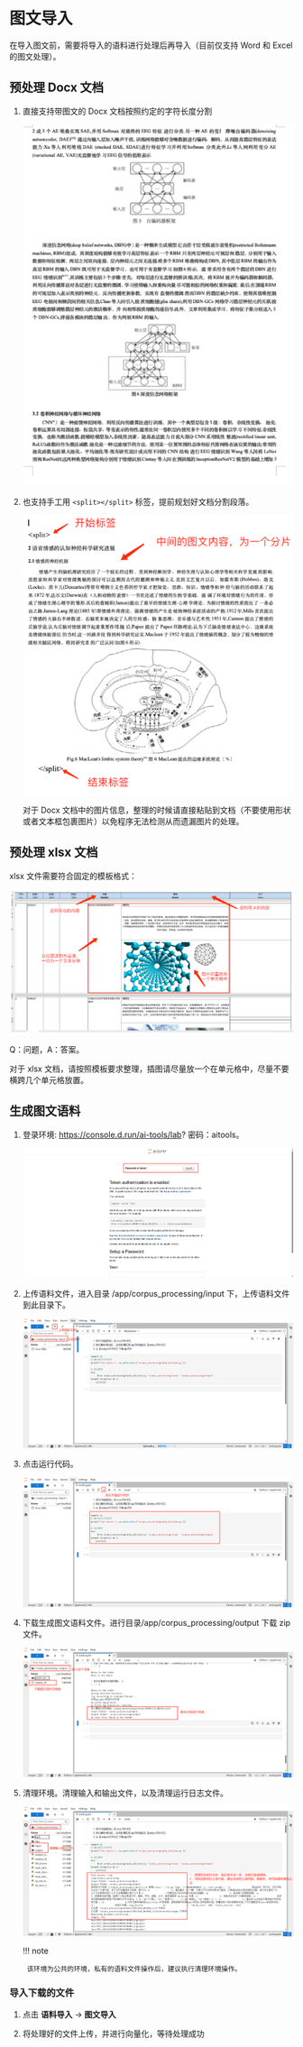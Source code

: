 # 图文导入

在导入图文前，需要将导入的语料进行处理后再导入（目前仅支持 Word 和 Excel 的图文处理）。

## 预处理 Docx 文档

1. 直接支持带图文的 Docx 文档按照约定的字符长度分割

    ![按字符长度分割](./images/picture1.png)

2. 也支持手工用 `<split></split>` 标签，提前规划好文档分割段落。

    ![手动 split 分割](./images/picture2.png)

    对于 Docx 文档中的图片信息，整理的时候请直接粘贴到文档（不要使用形状或者文本框包裹图片）以免程序无法检测从而遗漏图片的处理。

## 预处理 xlsx 文档

xlsx 文件需要符合固定的模板格式：

![模板形式](./images/picture3.png)

Q：问题，A：答案。

对于 xlsx 文档，请按照模板要求整理，插图请尽量放一个在单元格中，尽量不要横跨几个单元格放置。

## 生成图文语料

1. 登录环境: https://console.d.run/ai-tools/lab? 密码：aitools。

    ![登录环境](./images/picture4.jpg)

2. 上传语料文件，进入目录 /app/corpus_processing/input 下，上传语料文件到此目录下。

    ![上传文件](./images/picture5.jpg)

3. 点击运行代码。

    ![运行代码](./images/picture6.jpg)

4. 下载生成图文语料文件。进行目录/app/corpus_processing/output 下载 zip 文件。

    ![下载文件](./images/picture7.jpg)

5. 清理环境。清理输入和输出文件，以及清理运行日志文件。

    ![清理环境](./images/picture8.jpg)

    !!! note

        该环境为公共的环境，私有的语料文件操作后，建议执行清理环境操作。

### 导入下载的文件

1. 点击 **语料导入** -> **图文导入**

2. 将处理好的文件上传，并进行向量化，等待处理成功
